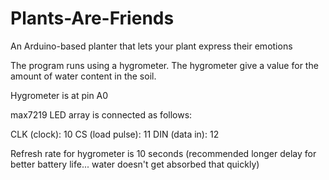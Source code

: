 # Plants-Are-Friends
An Arduino-based planter that lets your plant express their emotions

The program runs using a hygrometer. The hygrometer give a value for the amount of water content in the soil.

Hygrometer is at pin A0

max7219 LED array is connected as follows:

CLK (clock): 10
CS (load pulse): 11
DIN (data in): 12

Refresh rate for hygrometer is 10 seconds (recommended longer delay for better battery life... water doesn't get absorbed that quickly)